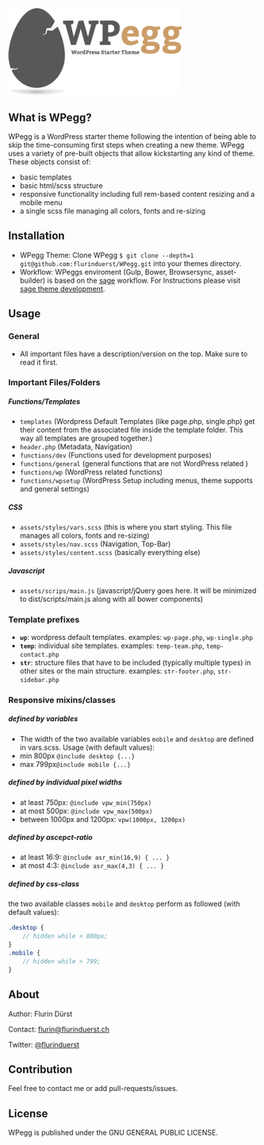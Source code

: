 <img src="/assets/images/wpegg.png" width="350"/>

## What is WPegg?
WPegg is a WordPress starter theme following the intention of being able to skip the time-consuming first steps when creating a new theme.
WPegg uses a variety of pre-built objects that allow kickstarting any kind of theme. These objects consist of:
* basic templates
* basic html/scss structure
* responsive functionality including full rem-based content resizing and a mobile menu
* a single scss file managing all colors, fonts and re-sizing

## Installation
* WPegg Theme: Clone WPegg `$ git clone --depth=1 git@github.com:flurinduerst/WPegg.git` into your themes directory.
* Workflow: WPeggs enviroment (Gulp, Bower, Browsersync, asset-builder) is based on the [sage](https://roots.io/sage/) workflow.
For Instructions please visit [sage theme development](https://roots.io/sage/docs/theme-development-and-building/).

## Usage

### General
* All important files have a description/version on the top. Make sure to read it first.

### Important Files/Folders

##### Functions/Templates
* `templates` (Wordpress Default Templates (like page.php, single.php) get their content from the associated file inside the template folder. This way all templates are grouped together.)
* `header.php` (Metadata, Navigation)
* `functions/dev` (Functions used for development purposes)
* `functions/general` (general functions that are not WordPress related )
* `functions/wp` (WordPress related functions)
* `functions/wpsetup` (WordPress Setup including menus, theme supports and general settings)

##### CSS
* `assets/styles/vars.scss` (this is where you start styling. This file manages all colors, fonts and re-sizing)
* `assets/styles/nav.scss` (Navigation, Top-Bar)
* `assets/styles/content.scss` (basically everything else)

##### Javascript
* `assets/scrips/main.js` (javascript/jQuery goes here. It will be minimized to dist/scripts/main.js along with all bower components)


### Template prefixes
* **`wp`**: wordpress default templates. examples: `wp-page.php`, `wp-single.php`
* **`temp`**: individual site templates. examples: `temp-team.php`, `temp-contact.php`
* **`str`**: structure files that have to be included (typically multiple types) in other sites or the main structure. examples: `str-footer.php`, `str-sidebar.php`


### Responsive mixins/classes
##### defined by variables
* The width of the two available variables `mobile` and `desktop` are defined in vars.scss. Usage (with default values):
* min 800px `@include desktop {...}`
* max 799px`@include mobile {...}`

##### defined by individual pixel widths
* at least 750px: `@include vpw_min(750px)`
* at most 500px: `@include vpw_max(500px)`
* between 1000px and 1200px: `vpw(1000px, 1200px)`

##### defined by ascepct-ratio
* at least 16:9: `@include asr_min(16,9) { ... }`
* at most 4:3: `@include asr_max(4,3) { ... }`

##### defined by css-class
the two available classes `mobile` and `desktop` perform as followed (with default values):
```SCSS
.desktop {
	// hidden while < 800px;
}
.mobile {
	// hidden while > 799;
}
```


## About
Author: Flurin Dürst

Contact: [flurin@flurinduerst.ch](mailto:flurin@flurinduerst.ch)

Twitter: [@flurinduerst](https://twitter.com/flurinduerst)

## Contribution
Feel free to contact me or add pull-requests/issues.

## License
WPegg is published under the GNU GENERAL PUBLIC LICENSE.
